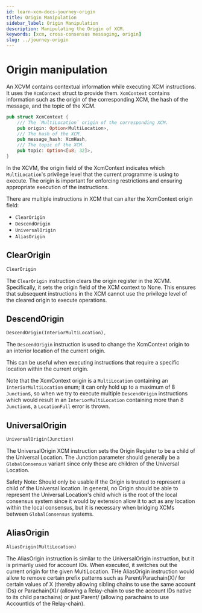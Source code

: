 ```yaml
---
id: learn-xcm-docs-journey-origin
title: Origin Manipulation
sidebar_label: Origin Manipulation
description: Manipulating the Origin of XCM.
keywords: [xcm, cross-consensus messaging, origin]
slug: ../journey-origin
---
```


# Origin manipulation

An XCVM contains contextual information while executing XCM instructions. It uses the `XcmContext`
struct to provide them. `XcmContext` contains information such as the origin of the corresponding
XCM, the hash of the message, and the topic of the XCM.

```rust
pub struct XcmContext {
	/// The `MultiLocation` origin of the corresponding XCM.
	pub origin: Option<MultiLocation>,
	/// The hash of the XCM.
	pub message_hash: XcmHash,
	/// The topic of the XCM.
	pub topic: Option<[u8; 32]>,
}
```

In the XCVM, the origin field of the XcmContext indicates which `MultiLocation`'s privilege level
that the current programme is using to execute. The origin is important for enforcing restrictions
and ensuring appropriate execution of the instructions.

There are multiple instructions in XCM that can alter the XcmContext origin field:

- `ClearOrigin`
- `DescendOrigin`
- `UniversalOrigin`
- `AliasOrigin`

## ClearOrigin

```rust
ClearOrigin
```

The `ClearOrigin` instruction clears the origin register in the XCVM. Specifically, it sets the
origin field of the XCM context to None. This ensures that subsequent instructions in the XCM cannot
use the privilege level of the cleared origin to execute operations.

## DescendOrigin

```rust
DescendOrigin(InteriorMultiLocation),
```

The `DescendOrigin` instruction is used to change the XcmContext origin to an interior location of
the current origin.

This can be useful when executing instructions that require a specific location within the current
origin.

Note that the XcmContext origin is a `MultiLocation` containing an `InteriorMultiLocation` enum; it
can only hold up to a maximum of 8 `Junction`s, so when we try to execute multiple `DescendOrigin`
instructions which would result in an `InteriorMultiLocation` containing more than 8 `Junction`s, a
`LocationFull` error is thrown.

## UniversalOrigin

```rust
UniversalOrigin(Junction)
```

The UniversalOrigin XCM instruction sets the Origin Register to be a child of the Universal
Location. The Junction parameter should generally be a `GlobalConsensus` variant since only these
are children of the Universal Location.

Safety Note: Should only be usable if the Origin is trusted to represent a child of the Universal
location. In general, no Origin should be able to represent the Universal Location's child which is
the root of the local consensus system since it would by extension allow it to act as any location
within the local consensus, but it is necessary when bridging XCMs between `GlobalConsensus`
systems.

## AliasOrigin

```rust
AliasOrigin(MultiLocation)
```

The AliasOrigin instruction is similar to the UniversalOrigin instruction, but it is primarily used
for account IDs. When executed, it switches out the current origin for the given MultiLocation. THe
AliasOrigin instruction would allow to remove certain prefix patterns such as Parent/Parachain(X)/
for certain values of X (thereby allowing sibling chains to use the same account IDs) or
Parachain(X)/ (allowing a Relay-chain to use the account IDs native to its child parachains) or just
Parent/ (allowing parachains to use AccountIds of the Relay-chain).

